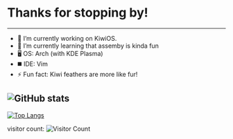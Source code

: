 # Thanks for stopping by!
---
- 🔭 I’m currently working on KiwiOS. 
- 🌱 I’m currently learning that assemby is kinda fun
- 🖥️ OS: Arch (with KDE Plasma)
- ◼️ IDE: Vim
- ⚡ Fun fact: Kiwi feathers are more like fur!

![GitHub stats](https://github-readme-stats.vercel.app/api?username=bitskiwi&show_icons=true&theme=tokyonight)
---
[![Top Langs](https://github-readme-stats.vercel.app/api/top-langs/?username=bitskiwi&layout=donut&theme=tokyonight)](https://github.com/anuraghazra/github-readme-stats)

visitor count: ![Visitor Count](https://profile-counter.glitch.me/bitskiwi/count.svg)
